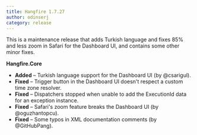 ```yaml
---
title: Hangfire 1.7.27
author: odinserj
category: release
---
```


This is a maintenance release that adds Turkish language and fixes 85% and less zoom in Safari for the Dashboard UI, and contains some other minor fixes.

**Hangfire.Core**

* **Added** – Turkish language support for the Dashboard UI (by @csarigul).
* **Fixed** – Trigger button in the Dashboard UI doesn't respect a custom time zone resolver.
* **Fixed** – Dispatchers stopped when unable to add the ExecutionId data for an exception instance.
* **Fixed** – Safari's zoom feature breaks the Dashboard UI (by @oguzhantopcu).
* **Fixed** – Some typos in XML documentation comments (by @GitHubPang).

